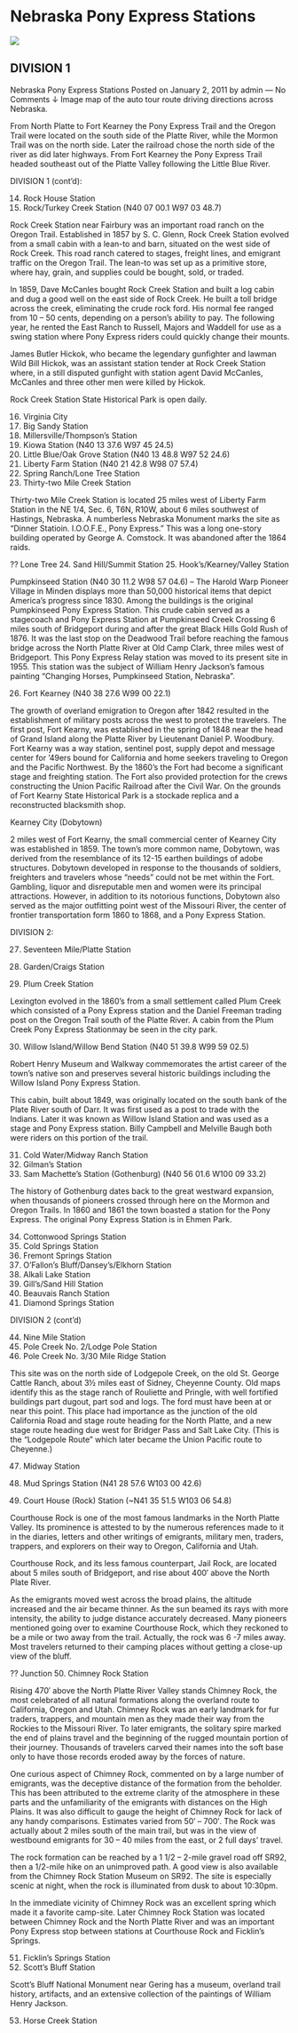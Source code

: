 # Nebraska Pony Express Stations

![](auto_neb.gif)

## DIVISION 1

Nebraska Pony Express Stations
Posted on January 2, 2011 by admin — No Comments ↓
Image map of the auto tour route driving directions across Nebraska.

From North Platte to Fort Kearney the Pony Express Trail and the Oregon Trail were located on the south side of the Platte River, while the Mormon Trail was on the north side. Later the railroad chose the north side of the river as did later highways. From Fort Kearney the Pony Express Trail headed southeast out of the Platte Valley following the Little Blue River.

DIVISION 1 (cont’d):

14. Rock House Station
15. Rock/Turkey Creek Station (N40 07 00.1 W97 03 48.7)

Rock Creek Station near Fairbury was an important road ranch on the Oregon Trail. Established in 1857 by S. C. Glenn, Rock Creek Station evolved from a small cabin with a lean-to and barn, situated on the west side of Rock Creek. This road ranch catered to stages, freight lines, and emigrant traffic on the Oregon Trail. The lean-to was set up as a primitive store, where hay, grain, and supplies could be bought, sold, or traded.

In 1859, Dave McCanles bought Rock Creek Station and built a log cabin and dug a good well on the east side of Rock Creek. He built a toll bridge across the creek, eliminating the crude rock ford. His normal fee ranged from 10 – 50 cents, depending on a person’s ability to pay. The following year, he rented the East Ranch to Russell, Majors and Waddell for use as a swing station where Pony Express riders could quickly change their mounts.

James Butler Hickok, who became the legendary gunfighter and lawman Wild Bill Hickok, was an assistant station tender at Rock Creek Station where, in a still disputed gunfight with station agent David McCanles, McCanles and three other men were killed by Hickok.

Rock Creek Station State Historical Park is open daily.

16. Virginia City
17. Big Sandy Station
18. Millersville/Thompson’s Station
19. Kiowa Station (N40 13 37.6 W97 45 24.5)
20. Little Blue/Oak Grove Station (N40 13 48.8 W97 52 24.6)
21. Liberty Farm Station (N40 21 42.8 W98 07 57.4)
22. Spring Ranch/Lone Tree Station
23. Thirty-two Mile Creek Station

Thirty-two Mile Creek Station is located 25 miles west of Liberty Farm Station in the NE 1/4, Sec. 6, T6N, R10W, about 6 miles southwest of Hastings, Nebraska. A numberless Nebraska Monument marks the site as “Dinner Statioin. I.O.O.F.E., Pony Express.” This was a long one-story building operated by George A. Comstock. It was abandoned after the 1864 raids.

?? Lone Tree
24. Sand Hill/Summit Station
25. Hook’s/Kearney/Valley Station

Pumpkinseed Station (N40 30 11.2 W98 57 04.6) – The Harold Warp Pioneer Village in Minden displays more than 50,000 historical items that depict America’s progress since 1830. Among the buildings is the original Pumpkinseed Pony Express Station. This crude cabin served as a stagecoach and Pony Express Station at Pumpkinseed Creek Crossing 6 miles south of Bridgeport during and after the great Black Hills Gold Rush of 1876. It was the last stop on the Deadwood Trail before reaching the famous bridge across the North Platte River at Old Camp Clark, three miles west of Bridgeport. This Pony Express Relay station was moved to its present site in 1955. This station was the subject of William Henry Jackson’s famous painting “Changing Horses, Pumpkinseed Station, Nebraska”.

26. Fort Kearney (N40 38 27.6 W99 00 22.1)

The growth of overland emigration to Oregon after 1842 resulted in the establishment of military posts across the west to protect the travelers. The first post, Fort Kearny, was established in the spring of 1848 near the head of Grand Island along the Platte River by Lieutenant Daniel P. Woodbury. Fort Kearny was a way station, sentinel post, supply depot and message center for ’49ers bound for California and home seekers traveling to Oregon and the Pacific Northwest. By the 1860’s the Fort had become a significant stage and freighting station. The Fort also provided protection for the crews constructing the Union Pacific Railroad after the Civil War. On the grounds of Fort Kearny State Historical Park is a stockade replica and a reconstructed blacksmith shop.

Kearney City (Dobytown)

2 miles west of Fort Kearny, the small commercial center of Kearney City was established in 1859. The town’s more common name, Dobytown, was derived from the resemblance of its 12-15 earthen buildings of adobe structures. Dobytown developed in response to the thousands of soldiers, freighters and travelers whose “needs” could not be met within the Fort. Gambling, liquor and disreputable men and women were its principal attractions. However, in addition to its notorious functions, Dobytown also served as the major outfitting point west of the Missouri River, the center of frontier transportation form 1860 to 1868, and a Pony Express Station.

DIVISION 2:

27. Seventeen Mile/Platte Station

28. Garden/Craigs Station

29. Plum Creek Station

Lexington evolved in the 1860’s from a small settlement called Plum Creek which consisted of a Pony Express station and the Daniel Freeman trading post on the Oregon Trail south of the Platte River. A cabin from the Plum Creek Pony Express Stationmay be seen in the city park.

30. Willow Island/Willow Bend Station (N40 51 39.8 W99 59 02.5)

Robert Henry Museum and Walkway commemorates the artist career of the town’s native son and preserves several historic buildings including the Willow Island Pony Express Station.

This cabin, built about 1849, was originally located on the south bank of the Plate River south of Darr. It was first used as a post to trade with the Indians. Later it was known as Willow Island Station and was used as a stage and Pony Express station. Billy Campbell and Melville Baugh both were riders on this portion of the trail.

31. Cold Water/Midway Ranch Station
32. Gilman’s Station
33. Sam Machette’s Station (Gothenburg) (N40 56 01.6 W100 09 33.2)

The history of Gothenburg dates back to the great westward expansion, when thousands of pioneers crossed through here on the Mormon and Oregon Trails. In 1860 and 1861 the town boasted a station for the Pony Express. The original Pony Express Station is in Ehmen Park.

34. Cottonwood Springs Station
35. Cold Springs Station
36. Fremont Springs Station
37. O’Fallon’s Bluff/Dansey’s/Elkhorn Station
38. Alkali Lake Station
39. Gill’s/Sand Hill Station
40. Beauvais Ranch Station
41. Diamond Springs Station

DIVISION 2 (cont’d)

44. Nine Mile Station
45. Pole Creek No. 2/Lodge Pole Station
46. Pole Creek No. 3/30 Mile Ridge Station

This site was on the north side of Lodgepole Creek, on the old St. George Cattle Ranch, about 3½  miles east of Sidney, Cheyenne County. Old maps identify this as the stage ranch of Rouliette and Pringle, with well fortified buildings part dugout, part sod and logs. The ford must have been at or near this point. This place had importance as the junction of the old California Road and stage route heading for the North Platte, and a new stage route heading due west for Bridger Pass and Salt Lake City. (This is the “Lodgepole Route” which later became the Union Pacific route to Cheyenne.)

47. Midway Station

48. Mud Springs Station (N41 28 57.6 W103 00 42.6)
49. Court House (Rock) Station (~N41 35 51.5 W103 06 54.8)

Courthouse Rock is one of the most famous landmarks in the North Platte Valley. Its prominence is attested to by the numerous references made to it in the diaries, letters and other writings of emigrants, military men, traders, trappers, and explorers on their way to Oregon, California and Utah.

Courthouse Rock, and its less famous counterpart, Jail Rock, are located about 5 miles south of Bridgeport, and rise about 400′ above the North Plate River.

As the emigrants moved west across the broad plains, the altitude increased and the air became thinner. As the sun beamed its rays with more intensity, the ability to judge distance accurately decreased. Many pioneers mentioned going over to examine Courthouse Rock, which they reckoned to be a mile or two away from the trail. Actually, the rock was 6 -7 miles away. Most travelers returned to their camping places without getting a close-up view of the bluff.

?? Junction
50. Chimney Rock Station

Rising 470′ above the North Platte River Valley stands Chimney Rock, the most celebrated of all natural formations along the overland route to California, Oregon and Utah. Chimney Rock was an early landmark for fur traders, trappers, and mountain men as they made their way from the Rockies to the Missouri River. To later emigrants, the solitary spire marked the end of plains travel and the beginning of the rugged mountain portion of their journey. Thousands of travelers carved their names into the soft base only to have those records eroded away by the forces of nature.

One curious aspect of Chimney Rock, commented on by a large number of emigrants, was the deceptive distance of the formation from the beholder. This has been attributed to the extreme clarity of the atmosphere in these parts and the unfamiliarity of the emigrants with distances on the High Plains. It was also difficult to gauge the height of Chimney Rock for lack of any handy comparisons. Estimates varied from 50′ – 700′. The Rock was actually about 2 miles south of the main trail, but was in the view of westbound emigrants for 30 – 40 miles from the east, or 2 full days’ travel.

The rock formation can be reached by a 1 1/2 – 2-mile gravel road off SR92, then a 1/2-mile hike on an unimproved path. A good view is also available from the Chimney Rock Station Museum on SR92. The site is especially scenic at night, when the rock is illuminated from dusk to about 10:30pm.

In the immediate vicinity of Chimney Rock was an excellent spring which made it a favorite camp-site. Later Chimney Rock Station was located between Chimney Rock and the North Platte River and was an important Pony Express stop between stations at Courthouse Rock and Ficklin’s Springs.

51. Ficklin’s Springs Station
52. Scott’s Bluff Station

Scott’s Bluff National Monument near Gering has a museum, overland trail history, artifacts, and an extensive collection of the paintings of William Henry Jackson.

53. Horse Creek Station